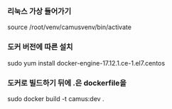 ### 리눅스 가상 들어가기
source /root/venv/camusvenv/bin/activate

### 도커 버전에 따른 설치
sudo yum install docker-engine-17.12.1.ce-1.el7.centos

### 도커로 빌드하기 뒤에 .은 dockerfile을 
sudo docker build -t camus:dev .
